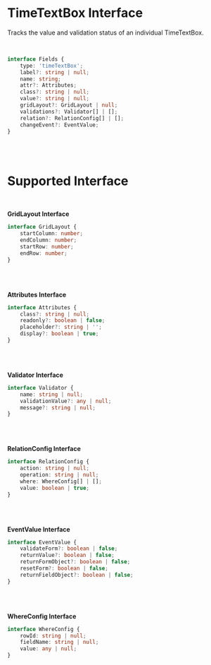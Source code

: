 # TimeTextBox Interface

Tracks the value and validation status of an individual TimeTextBox.

<br/>

```typescript
interface Fields {
    type: 'timeTextBox';
    label?: string | null;
    name: string;
    attr?: Attributes;
    class?: string | null;
    value?: string | null;
    gridLayout?: GridLayout | null;
    validations?: Validator[] | [];
    relation?: RelationConfig[] | [];
    changeEvent?: EventValue;
}
```

<br/>
<br/>

# Supported Interface

<br/>

**GridLayout Interface**

```typescript
interface GridLayout {
    startColumn: number;
    endColumn: number;
    startRow: number;
    endRow: number;
}
```

<br/>
<br/>


**Attributes Interface**

```typescript
interface Attributes {
    class?: string | null;
    readonly?: boolean | false;
    placeholder?: string | '';
    display?: boolean | true;
}
```

<br/>
<br/>


**Validator Interface**

```typescript
interface Validator {
    name: string | null;
    validationValue?: any | null;
    message?: string | null;
}
```

<br/>
<br/>


**RelationConfig Interface**

```typescript
interface RelationConfig {
    action: string | null;
    operation: string | null;
    where: WhereConfig[] | [];
    value: boolean | true;
}
```

<br/>
<br/>


**EventValue Interface**

```typescript
interface EventValue {
    validateForm?: boolean | false;
    returnValue?: boolean | false;
    returnFormObject?: boolean | false;
    resetForm?: boolean | false;
    returnFieldObject?: boolean | false;
}
```

<br/>
<br/>


**WhereConfig Interface**

```typescript
interface WhereConfig {
    rowId: string | null;
    fieldName: string | null;
    value: any | null;
}
```
